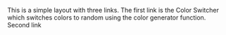 This is a simple layout with three links. 
The first link is the Color Switcher which switches colors to random using the color generator function. 
Second link
